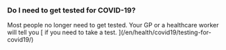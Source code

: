 ###  Do I need to get tested for COVID-19?

Most people no longer need to get tested. Your GP or a healthcare worker will
tell you [ if you need to take a test. ](/en/health/covid19/testing-for-
covid19/)
